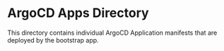 # ArgoCD Apps Directory
This directory contains individual ArgoCD Application manifests that are deployed by the bootstrap app.
